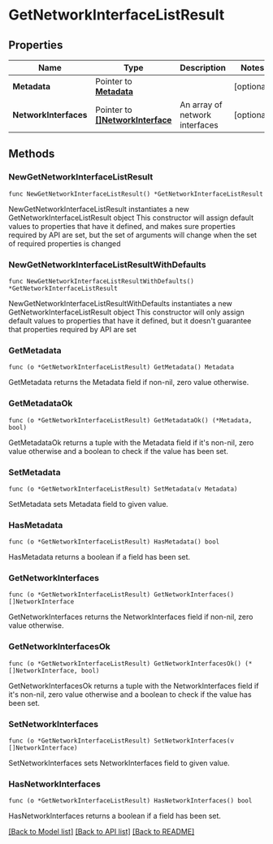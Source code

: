 # GetNetworkInterfaceListResult

## Properties

Name | Type | Description | Notes
------------ | ------------- | ------------- | -------------
**Metadata** | Pointer to [**Metadata**](Metadata.md) |  | [optional] 
**NetworkInterfaces** | Pointer to [**[]NetworkInterface**](NetworkInterface.md) | An array of network interfaces | [optional] 

## Methods

### NewGetNetworkInterfaceListResult

`func NewGetNetworkInterfaceListResult() *GetNetworkInterfaceListResult`

NewGetNetworkInterfaceListResult instantiates a new GetNetworkInterfaceListResult object
This constructor will assign default values to properties that have it defined,
and makes sure properties required by API are set, but the set of arguments
will change when the set of required properties is changed

### NewGetNetworkInterfaceListResultWithDefaults

`func NewGetNetworkInterfaceListResultWithDefaults() *GetNetworkInterfaceListResult`

NewGetNetworkInterfaceListResultWithDefaults instantiates a new GetNetworkInterfaceListResult object
This constructor will only assign default values to properties that have it defined,
but it doesn't guarantee that properties required by API are set

### GetMetadata

`func (o *GetNetworkInterfaceListResult) GetMetadata() Metadata`

GetMetadata returns the Metadata field if non-nil, zero value otherwise.

### GetMetadataOk

`func (o *GetNetworkInterfaceListResult) GetMetadataOk() (*Metadata, bool)`

GetMetadataOk returns a tuple with the Metadata field if it's non-nil, zero value otherwise
and a boolean to check if the value has been set.

### SetMetadata

`func (o *GetNetworkInterfaceListResult) SetMetadata(v Metadata)`

SetMetadata sets Metadata field to given value.

### HasMetadata

`func (o *GetNetworkInterfaceListResult) HasMetadata() bool`

HasMetadata returns a boolean if a field has been set.

### GetNetworkInterfaces

`func (o *GetNetworkInterfaceListResult) GetNetworkInterfaces() []NetworkInterface`

GetNetworkInterfaces returns the NetworkInterfaces field if non-nil, zero value otherwise.

### GetNetworkInterfacesOk

`func (o *GetNetworkInterfaceListResult) GetNetworkInterfacesOk() (*[]NetworkInterface, bool)`

GetNetworkInterfacesOk returns a tuple with the NetworkInterfaces field if it's non-nil, zero value otherwise
and a boolean to check if the value has been set.

### SetNetworkInterfaces

`func (o *GetNetworkInterfaceListResult) SetNetworkInterfaces(v []NetworkInterface)`

SetNetworkInterfaces sets NetworkInterfaces field to given value.

### HasNetworkInterfaces

`func (o *GetNetworkInterfaceListResult) HasNetworkInterfaces() bool`

HasNetworkInterfaces returns a boolean if a field has been set.


[[Back to Model list]](../README.md#documentation-for-models) [[Back to API list]](../README.md#documentation-for-api-endpoints) [[Back to README]](../README.md)


